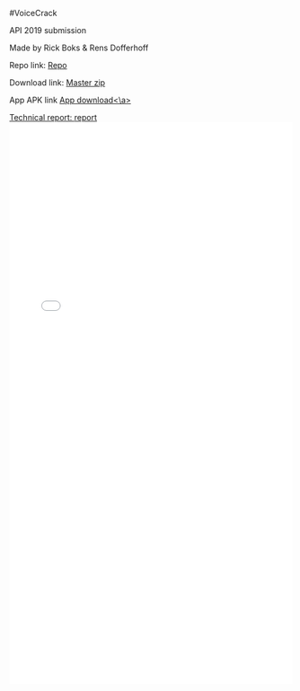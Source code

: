 #VoiceCrack

API 2019 submission

Made by Rick Boks & Rens Dofferhoff

Repo link: <a href="https://github.com/RensDofferhoff/VoiceCrack_API_2019/">Repo</a>

Download link: <a href="https://github.com/RensDofferhoff/VoiceCrack_API_2019/archive/master.zip">Master zip</a>

App APK link <a href="app/APK/VoiceCrackClient.apk">App download<\a>

Technical report: <a href="report.pdf">report</a>
<embed src="report.pdf" type="application/pdf" width="100%" height="1000px" />

